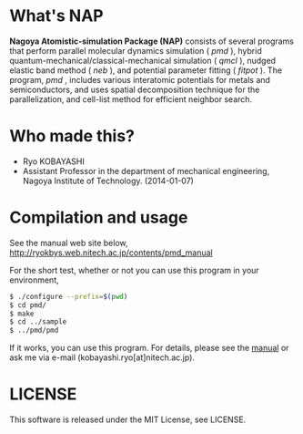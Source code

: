 # What's NAP
**Nagoya Atomistic-simulation Package (NAP)** consists of several programs that perform parallel molecular dynamics simulation ( *pmd* ),
hybrid quantum-mechanical/classical-mechanical simulation ( *qmcl* ), nudged elastic band method ( *neb* ),
and potential parameter fitting ( *fitpot* ).
The program, *pmd* , includes various interatomic potentials for metals and semiconductors,
and uses spatial decomposition technique for the parallelization, and cell-list method for efficient neighbor search.

# Who made this?
* Ryo KOBAYASHI
* Assistant Professor in the department of mechanical engineering, Nagoya Institute of Technology. (2014-01-07)

# Compilation and usage
See the manual web site below,
http://ryokbys.web.nitech.ac.jp/contents/pmd_manual

For the short test, whether or not you can use this program in your environment,

```bash
$ ./configure --prefix=$(pwd)
$ cd pmd/
$ make
$ cd ../sample
$ ../pmd/pmd
```

If it works, you can use this program.
For details, please see the [manual](http://locs.bw.nitech.ac.jp/~kobayashi/pmd_manual) or ask me via e-mail (kobayashi.ryo[at]nitech.ac.jp).

# LICENSE
This software is released under the MIT License, see LICENSE.
